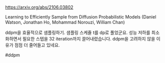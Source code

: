 https://arxiv.org/abs/2106.03802

Learning to Efficiently Sample from Diffusion Probabilistic Models (Daniel Watson, Jonathan Ho, Mohammad Norouzi, William Chan)

ddpm을 효율적으로 샘플링하기. 샘플링 스케쥴 t를 dp로 풀었군요. 성능 저하를 최소화하면서 필요한 스텝을 32 iteration까지 끌어내렸습니다. ddpm을 고려하지 않을 이유가 점점 더 줄어들고 있네요.

#ddpm